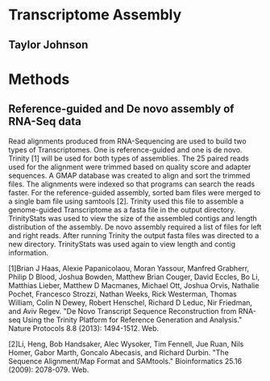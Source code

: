 # Transcriptome Assembly 

## Taylor Johnson

# Methods
## Reference-guided and De novo assembly of RNA-Seq data
Read alignments produced from RNA-Sequencing are used to build two types of Transcriptomes. One is reference-guided and one is de novo. Trinity [1] will be used for both types of assemblies. The 25 paired reads used for the alignment were trimmed based on quality score and adapter sequences. A GMAP database was created to align and sort the trimmed files. The alignments were indexed so that programs can search the reads faster.
For the reference-guided assembly, sorted bam files were merged to a single bam file using samtools [2].  Trinity used this file to assemble a genome-guided Transcriptome as a fasta file in the output directory. TrinityStats was used to view the size of the assembled contigs and length distribution of the assembly.
De novo assembly required a list of files for left and right reads.  After running Trinity the output fasta files was directed to a new directory. TrinityStats was used again to view length and contig information. 

[1]Brian J Haas, Alexie Papanicolaou, Moran Yassour, Manfred Grabherr, Philip D Blood, Joshua Bowden, Matthew Brian Couger, David Eccles, Bo Li, Matthias Lieber, Matthew D Macmanes, Michael Ott, Joshua Orvis, Nathalie Pochet, Francesco Strozzi, Nathan Weeks, Rick Westerman, Thomas William, Colin N Dewey, Robert Henschel, Richard D Leduc, Nir Friedman, and Aviv Regev. "De Novo Transcript Sequence Reconstruction from RNA-seq Using the Trinity Platform for Reference Generation and Analysis." Nature Protocols 8.8 (2013): 1494-1512. Web.

[2]Li, Heng, Bob Handsaker, Alec Wysoker, Tim Fennell, Jue Ruan, Nils Homer, Gabor Marth, Goncalo Abecasis, and Richard Durbin. "The Sequence Alignment/Map Format and SAMtools." Bioinformatics 25.16 (2009): 2078-079. Web.
